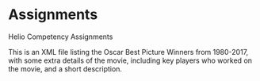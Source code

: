 # Assignments
Helio Competency Assignments

This is an XML file listing the Oscar Best Picture Winners from 1980-2017, with some extra details of the movie, including key players who worked on the movie, and a short description.  
